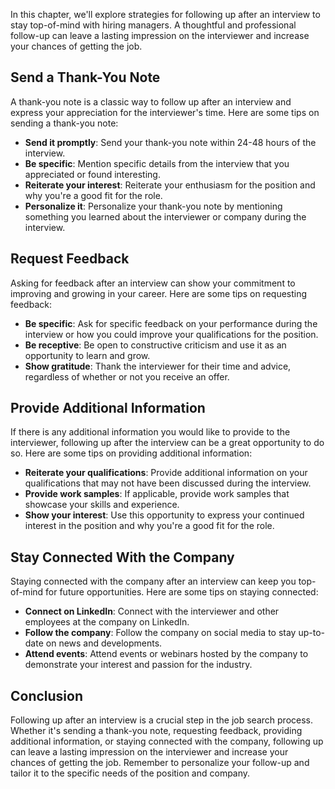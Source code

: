 
In this chapter, we'll explore strategies for following up after an interview to stay top-of-mind with hiring managers. A thoughtful and professional follow-up can leave a lasting impression on the interviewer and increase your chances of getting the job.

Send a Thank-You Note
---------------------

A thank-you note is a classic way to follow up after an interview and express your appreciation for the interviewer's time. Here are some tips on sending a thank-you note:

* **Send it promptly**: Send your thank-you note within 24-48 hours of the interview.
* **Be specific**: Mention specific details from the interview that you appreciated or found interesting.
* **Reiterate your interest**: Reiterate your enthusiasm for the position and why you're a good fit for the role.
* **Personalize it**: Personalize your thank-you note by mentioning something you learned about the interviewer or company during the interview.

Request Feedback
----------------

Asking for feedback after an interview can show your commitment to improving and growing in your career. Here are some tips on requesting feedback:

* **Be specific**: Ask for specific feedback on your performance during the interview or how you could improve your qualifications for the position.
* **Be receptive**: Be open to constructive criticism and use it as an opportunity to learn and grow.
* **Show gratitude**: Thank the interviewer for their time and advice, regardless of whether or not you receive an offer.

Provide Additional Information
------------------------------

If there is any additional information you would like to provide to the interviewer, following up after the interview can be a great opportunity to do so. Here are some tips on providing additional information:

* **Reiterate your qualifications**: Provide additional information on your qualifications that may not have been discussed during the interview.
* **Provide work samples**: If applicable, provide work samples that showcase your skills and experience.
* **Show your interest**: Use this opportunity to express your continued interest in the position and why you're a good fit for the role.

Stay Connected With the Company
-------------------------------

Staying connected with the company after an interview can keep you top-of-mind for future opportunities. Here are some tips on staying connected:

* **Connect on LinkedIn**: Connect with the interviewer and other employees at the company on LinkedIn.
* **Follow the company**: Follow the company on social media to stay up-to-date on news and developments.
* **Attend events**: Attend events or webinars hosted by the company to demonstrate your interest and passion for the industry.

Conclusion
----------

Following up after an interview is a crucial step in the job search process. Whether it's sending a thank-you note, requesting feedback, providing additional information, or staying connected with the company, following up can leave a lasting impression on the interviewer and increase your chances of getting the job. Remember to personalize your follow-up and tailor it to the specific needs of the position and company.
